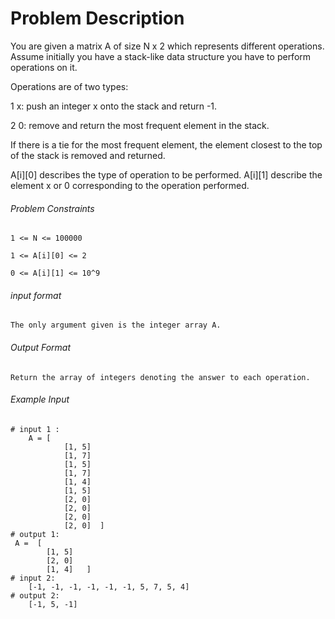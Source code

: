# Problem Description

You are given a matrix A of size N x 2 which represents different operations.
Assume initially you have a stack-like data structure you have to perform operations on it.

Operations are of two types:

1 x: push an integer x onto the stack and return -1.

2 0: remove and return the most frequent element in the stack.

If there is a tie for the most frequent element, the element closest to the top of the stack is removed and returned.

A[i][0] describes the type of operation to be performed. A[i][1] describe the element x or 0 corresponding to the operation performed.

###### Problem Constraints

```
1 <= N <= 100000

1 <= A[i][0] <= 2

0 <= A[i][1] <= 10^9
```

###### input format

``` 
The only argument given is the integer array A.
```

###### Output Format

```
Return the array of integers denoting the answer to each operation.
```

###### Example Input

```
# input 1 : 
    A = [
            [1, 5]
            [1, 7]
            [1, 5]
            [1, 7]
            [1, 4]
            [1, 5]
            [2, 0]
            [2, 0]
            [2, 0]
            [2, 0]  ]
# output 1: 
 A =  [   
        [1, 5]
        [2, 0]
        [1, 4]   ]
# input 2: 
    [-1, -1, -1, -1, -1, -1, 5, 7, 5, 4]
# output 2: 
    [-1, 5, -1]
```
